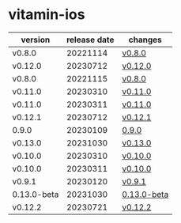 # vitamin-ios	


|version|release date|changes|
|---|---|---|
|v0.8.0|20221114|[v0.8.0](./v0.8.0-20221114.md)|
|v0.12.0|20230712|[v0.12.0](./v0.12.0-20230712.md)|
|v0.8.0|20221115|[v0.8.0](./v0.8.0-20221115.md)|
|v0.11.0|20230310|[v0.11.0](./v0.11.0-20230310.md)|
|v0.11.0|20230311|[v0.11.0](./v0.11.0-20230311.md)|
|v0.12.1|20230712|[v0.12.1](./v0.12.1-20230712.md)|
|0.9.0|20230109|[0.9.0](./0.9.0-20230109.md)|
|v0.13.0|20231030|[v0.13.0](./v0.13.0-20231030.md)|
|v0.10.0|20230310|[v0.10.0](./v0.10.0-20230310.md)|
|v0.10.0|20230311|[v0.10.0](./v0.10.0-20230311.md)|
|v0.9.1|20230120|[v0.9.1](./v0.9.1-20230120.md)|
|0.13.0-beta|20231030|[0.13.0-beta](./0.13.0-beta-20231030.md)|
|v0.12.2|20230721|[v0.12.2](./v0.12.2-20230721.md)|
